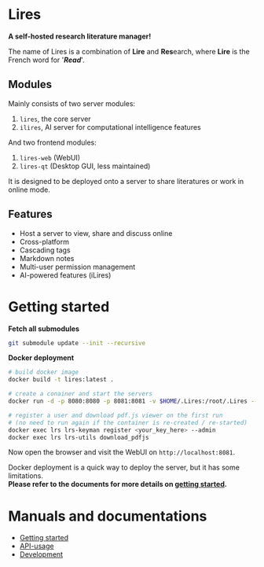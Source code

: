 # Lires 
**A self-hosted research literature manager!**   

The name of Lires is a combination of **Lire** and **Res**earch, where **Lire** is the French word for '***Read***'.

<!-- ![LiresWeb-GUI](http://limengxun.com/files/imgs/rbmweb.png) -->

## Modules
Mainly consists of two server modules:  
1. `lires`, the core server
2. `ilires`, AI server for computational intelligence features  

And two frontend modules:  
1. `lires-web` (WebUI)
2. `lires-qt` (Desktop GUI, less maintained)

It is designed to be deployed onto a server to share literatures or work in online mode.

## Features
* Host a server to view, share and discuss online
* Cross-platform
* Cascading tags  
* Markdown notes
* Multi-user permission management
* AI-powered features (iLires)

# Getting started
**Fetch all submodules**
```sh
git submodule update --init --recursive
```

**Docker deployment**
```sh
# build docker image
docker build -t lires:latest .

# create a conainer and start the servers
docker run -d -p 8080:8080 -p 8081:8081 -v $HOME/.Lires:/root/.Lires --name lrs lires:latest

# register a user and download pdf.js viewer on the first run 
# (no need to run again if the container is re-created / re-started)
docker exec lrs lrs-keyman register <your_key_here> --admin
docker exec lrs lrs-utils download_pdfjs
```
Now open the browser and visit the WebUI on `http://localhost:8081`.

Docker deployment is a quick way to deploy the server, but it has some limitations.  
**Please refer to the documents for more details on [getting started](docs/gettingStarted.md).**

# Manuals and documentations
- [Getting started](docs/gettingStarted.md)
- [API-usage](docs/api.md)
- [Development](docs/devGuide.md)
